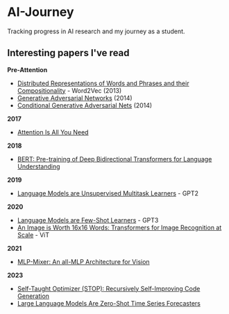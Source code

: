 # AI-Journey
Tracking progress in AI research and my journey as a student.

## Interesting papers I've read

**Pre-Attention**
* [Distributed Representations of Words and Phrases and their Compositionality](https://arxiv.org/abs/1310.4546) - Word2Vec (2013)
* [Generative Adversarial Networks](https://arxiv.org/abs/1406.2661) (2014)
* [Conditional Generative Adversarial Nets](https://arxiv.org/abs/1411.1784) (2014)

**2017**
* [Attention Is All You Need](https://arxiv.org/pdf/1706.03762.pdf)

**2018**
* [BERT: Pre-training of Deep Bidirectional Transformers for Language Understanding](https://arxiv.org/abs/1810.04805)

**2019**
* [Language Models are Unsupervised Multitask Learners](https://paperswithcode.com/paper/language-models-are-unsupervised-multitask) - GPT2

**2020**
* [Language Models are Few-Shot Learners](https://arxiv.org/abs/2005.14165) - GPT3
* [An Image is Worth 16x16 Words: Transformers for Image Recognition at Scale](https://arxiv.org/abs/2010.11929g) - ViT

**2021**
* [MLP-Mixer: An all-MLP Architecture for Vision](https://arxiv.org/abs/2105.01601v4)

**2023**
* [Self-Taught Optimizer (STOP): Recursively Self-Improving Code Generation](https://paperswithcode.com/paper/self-taught-optimizer-stop-recursively-self)
* [Large Language Models Are Zero-Shot Time Series Forecasters](https://arxiv.org/abs/2310.07820)
